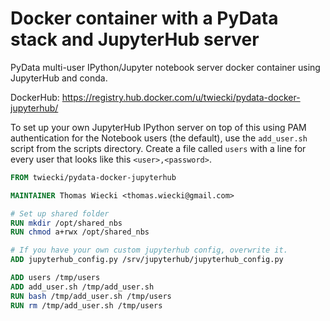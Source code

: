 Docker container with a PyData stack and JupyterHub server
==========================================================

PyData multi-user IPython/Jupyter notebook server docker container using JupyterHub and conda.

DockerHub: https://registry.hub.docker.com/u/twiecki/pydata-docker-jupyterhub/

To set up your own JupyterHub IPython server on top of this using PAM authentication for the Notebook users (the default), use the `add_user.sh` script from the scripts directory. Create a file called `users` with a line for every user that looks like this `<user>,<password>`.

```dockerfile
FROM twiecki/pydata-docker-jupyterhub

MAINTAINER Thomas Wiecki <thomas.wiecki@gmail.com>

# Set up shared folder
RUN mkdir /opt/shared_nbs
RUN chmod a+rwx /opt/shared_nbs

# If you have your own custom jupyterhub config, overwrite it.
ADD jupyterhub_config.py /srv/jupyterhub/jupyterhub_config.py

ADD users /tmp/users
ADD add_user.sh /tmp/add_user.sh
RUN bash /tmp/add_user.sh /tmp/users
RUN rm /tmp/add_user.sh /tmp/users
```